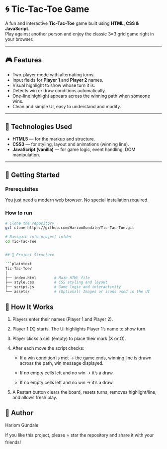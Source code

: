 # 🌀 Tic-Tac-Toe Game

A fun and interactive **Tic-Tac-Toe** game built using **HTML, CSS & JavaScript**.  
Play against another person and enjoy the classic 3×3 grid game right in your browser.

---

## 🎮 Features

- Two-player mode with alternating turns.  
- Input fields for **Player 1** and **Player 2** names.  
- Visual highlight to show whose turn it is.  
- Detects win or draw conditions automatically.  
- One-line highlight appears across the winning path when someone wins.  
- Clean and simple UI, easy to understand and modify.

---

## 🧰 Technologies Used

- **HTML5** — for the markup and structure.  
- **CSS3** — for styling, layout and animations (winning line).  
- **JavaScript (vanilla)** — for game logic, event handling, DOM manipulation.

---

## 🚀 Getting Started

### Prerequisites  
You just need a modern web browser. No special installation required.

### How to run  
```bash
# Clone the repository
git clone https://github.com/HariomGundale/Tic-Tac-Toe.git

# Navigate into project folder
cd Tic-Tac-Toe


## 📁 Project Structure

```plaintext
Tic-Tac-Toe/
│
├── index.html        # Main HTML file
├── style.css         # CSS styling and layout
├── script.js         # Game logic and interactivity
└── assets/           # (Optional) Images or icons used in the UI
```

## 🧠 How It Works

1. Players enter their names (Player 1 and Player 2).

2. Player 1 (X) starts. The UI highlights Player 1’s name to show turn.

3. Player clicks a cell (empty) to place their mark (X or O).

4. After each move the script checks:

     - If a win condition is met → the game ends, winning line is drawn across the path, win message displayed.

     - If no empty cells left and no win → it’s a draw.

     - If no empty cells left and no win → it’s a draw.

5. A Restart button clears the board, resets turns, removes highlight/line, and allows fresh play.

## 👤 Author

Hariom Gundale

If you like this project, please ⭐ star the repository and share it with your friends!